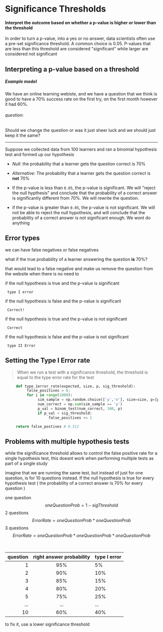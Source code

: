 # Significance Thresholds

#### Interpret the outcome based on whether a p-value is higher or lower than the threshold

In order to turn a p-value, into a yes or no answer, data scientists often use a pre-set significance threshold. A common choice is 0.05. P-values that are less than this threshold are considered "significant" while larger are considered not significant

## Interpreting a p-value based on a threshold

##### Example model

We have an online learning webiste, and we have a question that we think is good to have a 70% success rate on the first try, on the first month however it had 60%.

###### question:

Should we change the question or was it just sheer luck and we should just keep it the same?

---

Suppose we collected data from 100 learners and ran a binomial hypothesis test and formed up our hypothesis 

* *Null:* the probability that a learner gets the question correct is 70%

* *Alternative:* The probability that a learner gets the question correct is **not** 70%

* If the p-value is less than `0.05`, the p-value is significant. We will "reject the null hypthesis" and conclude that the probability of a correct answer is significantly different from 70%. We will rewrite the question.

* if the p-value is greater than `0.05`, the p-value is not significant. We will not be able to reject the null hypothesis, and will conclude that the probability of a correct answer is not significant enough. We wont do anything 

## Error types 

we can have false negatives or false negatives 

what if the true probability of a learner answering the question **is** 70%?

that would lead to a false negative and make us remove the question from the website when there is no need to

if the null hypothesis is true and the p-value is significant 

     type I error

if the null hypothesis is false and the p-value is significant 

     Correct!

if the null hypothesis is true and the p-value is not significant 

     Correct

if the null hypothesis is false and the p-value is not significant 

     type II Error

## Setting the Type I Error rate 

> When we run a test with a significance threshold, the threshold is equal to the type error rate for the test

```python 
     def type_1error_rate(expected, size, p, sig_threshold):
          false_positives = 0;
          for i in range(1000):
               sim_sample = np.random.choice(['y','n'], size=size, p=[p, 1 - abs(p)])
               num_correct = np.sum(sim_sample == 'y')
               p_val = binom_test(num_correct, 100, p)
               if p_val < sig_threshold:
                    false_positives += 1

     return false_postives # 0.512
```

## Problems with multiple hypothesis tests

while the significance threshold allows to control the false positive rate for a single hypothesis test, this doesnt work when performing multiple tests as part of a single study 

imagine that we are running the same test, but instead of just for one question, is for 10 questions instead. If the null hypothesis is true for every hypothesis test ( the probability of a correct answer is 70% for every question ) 

one question
$$
oneQuestionProb = 1 - sigThreshold
$$
2 questions
$$
ErrorRate = oneQuestionProb * oneQuestionProb 
$$
3 questions
$$
ErrorRate = oneQuestionProb * oneQuestionProb * oneQuestionProb
$$

<br />

question | right answer probability | type I error
--------: | :----------: | ---
1 | 95% | 5%
2 | 90% | 10%
3 | 85% | 15%
4 | 80% | 20%
5 | 75% | 25%
... | ... | ...
10 | 60% | 40%

to fix it, use a lower significance threshold 